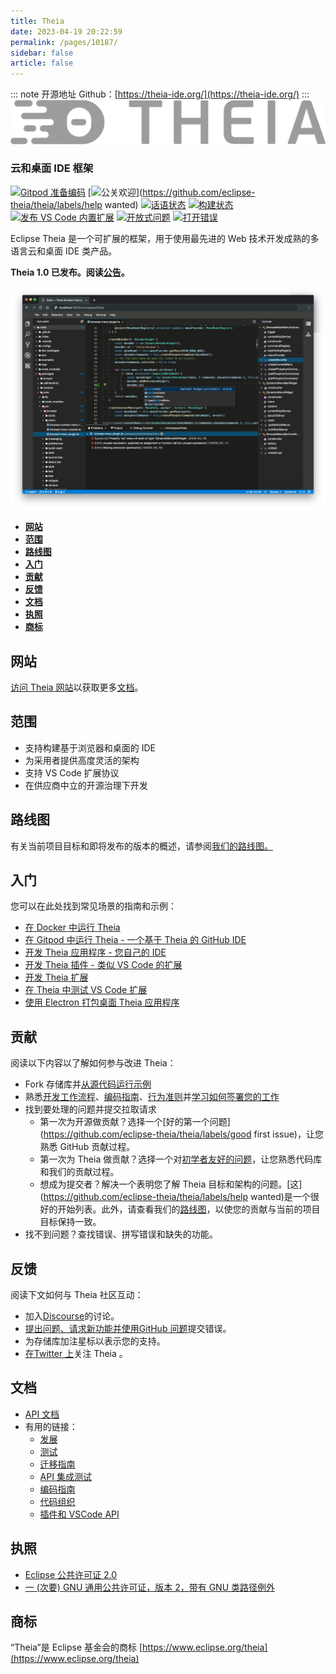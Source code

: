 ```yaml
---
title: Theia
date: 2023-04-19 20:22:59
permalink: /pages/10187/
sidebar: false
article: false
---
```

::: note 开源地址
Github：[https://theia-ide.org/](https://theia-ide.org/)
:::
[![忒伊亚标志](https://raw.githubusercontent.com/eclipse-theia/theia/master/logo/theia-logo-gray.svg?sanitize=true)](https://raw.githubusercontent.com/eclipse-theia/theia/master/logo/theia-logo-gray.svg?sanitize=true)

### 云和桌面 IDE 框架

[![Gitpod 准备编码](https://camo.githubusercontent.com/ab059fd13892f6ad2c0b59661ce3265669cac8204fafa8b379ec9c56f67c4391/68747470733a2f2f696d672e736869656c64732e696f2f62616467652f476974706f642d52656164792d2d746f2d2d436f64652d626c75653f6c6f676f3d676974706f64)](https://gitpod.io/#https://github.com/eclipse-theia/theia) [![公关欢迎](https://camo.githubusercontent.com/5500bf3ab9b22bde0a9c11855bd8554fea5bfe935273431f728d30a4d2ea1918/68747470733a2f2f696d672e736869656c64732e696f2f62616467652f5052732d77656c636f6d652d627269676874677265656e2e7376673f7374796c653d666c61742d637572766564)](https://github.com/eclipse-theia/theia/labels/help wanted) [![话语状态](https://camo.githubusercontent.com/41b7cfe575f26f876ce9d7c060420d0acc9160fe8936e2968599466a28c4d4e3/68747470733a2f2f696d672e736869656c64732e696f2f646973636f757273652f7374617475733f6c6162656c3d43686174267365727665723d6874747073253341253246253246636f6d6d756e6974792e74686569612d6964652e6f7267253246)](https://community.theia-ide.org/) [![构建状态](https://github.com/eclipse-theia/theia/workflows/Build/badge.svg?branch=master)](https://github.com/eclipse-theia/theia/actions?query=branch%3Amaster+event%3Apush+event%3Aschedule) [![发布 VS Code 内置扩展](https://github.com/eclipse-theia/vscode-builtin-extensions/actions/workflows/publish-vsx-latest.yml/badge.svg?branch=master)](https://github.com/eclipse-theia/vscode-builtin-extensions/actions/workflows/publish-vsx-latest.yml) [![开放式问题](https://camo.githubusercontent.com/5651031b5b374392c9c413029d094efc4cae270c9ad353a933f3ee6e15b6f86d/68747470733a2f2f696d672e736869656c64732e696f2f62616467652f4f70656e2d7175657374696f6e732d626c75652e7376673f7374796c653d666c61742d637572766564)](https://github.com/eclipse-theia/theia/labels/question) [![打开错误](https://camo.githubusercontent.com/308feefd470ecf1f4228251b669fdf5c7f3337050e5168024e7ca59433627940/68747470733a2f2f696d672e736869656c64732e696f2f62616467652f4f70656e2d627567732d7265642e7376673f7374796c653d666c61742d637572766564)](https://github.com/eclipse-theia/theia/labels/bug)

Eclipse Theia 是一个可扩展的框架，用于使用最先进的 Web 技术开发成熟的多语言云和桌面 IDE 类产品。

**Theia 1.0 已发布。阅读[公告](https://dev.to/svenefftinge/theia-1-0-finally-a-good-browser-ide-3ok0)。**

[![忒亚](https://raw.githubusercontent.com/eclipse-theia/theia/master/doc/images/theia-screenshot.png)](https://raw.githubusercontent.com/eclipse-theia/theia/master/doc/images/theia-screenshot.png)

- [**网站**](https://github.com/eclipse-theia/theia#website)
- [**范围**](https://github.com/eclipse-theia/theia#scope)
- [**路线图**](https://github.com/eclipse-theia/theia#roadmap)
- [**入门**](https://github.com/eclipse-theia/theia#getting-started)
- [**贡献**](https://github.com/eclipse-theia/theia#contributing)
- [**反馈**](https://github.com/eclipse-theia/theia#feedback)
- [**文档**](https://github.com/eclipse-theia/theia#documentation)
- [**执照**](https://github.com/eclipse-theia/theia#license)
- [**商标**](https://github.com/eclipse-theia/theia#trademark)

## 网站

[访问 Theia 网站](http://www.theia-ide.org/)以获取更多[文档](http://www.theia-ide.org/doc)。

## 范围

- 支持构建基于浏览器和桌面的 IDE
- 为采用者提供高度灵活的架构
- 支持 VS Code 扩展协议
- 在供应商中立的开源治理下开发

## 路线图

有关当前项目目标和即将发布的版本的概述，请参阅[我们的路线图。](https://github.com/eclipse-theia/theia/wiki/Eclipse-Theia-Roadmap)

## 入门

您可以在此处找到常见场景的指南和示例：

- [在 Docker 中运行 Theia](https://github.com/theia-ide/theia-apps#theia-docker)
- [在 Gitpod 中运行 Theia - 一个基于 Theia 的 GitHub IDE](https://github.com/eclipse-theia/theia/blob/master/doc/Developing.md#run-the-browser-example-with-gitpod)
- [开发 Theia 应用程序 - 您自己的 IDE](https://www.theia-ide.org/doc/Composing_Applications.html)
- [开发 Theia 插件 - 类似 VS Code 的扩展](https://www.theia-ide.org/doc/Authoring_Plugins.html)
- [开发 Theia 扩展](http://www.theia-ide.org/doc/Authoring_Extensions.html)
- [在 Theia 中测试 VS Code 扩展](https://github.com/eclipse-theia/theia/wiki/Testing-VS-Code-extensions)
- [使用 Electron 打包桌面 Theia 应用程序](https://github.com/theia-ide/yangster-electron)

## 贡献

阅读以下内容以了解如何参与改进 Theia：

- Fork 存储库并[从源代码运行示例](https://github.com/eclipse-theia/theia/blob/master/doc/Developing.md#quick-start)
- 熟悉[开发工作流程](https://github.com/eclipse-theia/theia/blob/master/doc/Developing.md)、[编码指南](https://github.com/eclipse-theia/theia/blob/master/doc/coding-guidelines.md)、[行为准则](https://github.com/eclipse-theia/theia/blob/master/CODE_OF_CONDUCT.md)并[学习如何签署您的工作](https://github.com/eclipse-theia/theia/blob/master/CONTRIBUTING.md#sign-your-work)
- 找到要处理的问题并提交拉取请求
  - 第一次为开源做贡献？选择一个[好的第一个问题](https://github.com/eclipse-theia/theia/labels/good first issue)，让您熟悉 GitHub 贡献过程。
  - 第一次为 Theia 做贡献？选择一个对[初学者友好的问题](https://github.com/eclipse-theia/theia/labels/beginners)，让您熟悉代码库和我们的贡献过程。
  - 想成为提交者？解决一个表明您了解 Theia 目标和架构的问题。[这](https://github.com/eclipse-theia/theia/labels/help wanted)是一个很好的开始列表。此外，请查看我们的[路线图](https://github.com/eclipse-theia/theia/wiki/Roadmap)，以使您的贡献与当前的项目目标保持一致。
- 找不到问题？查找错误、拼写错误和缺失的功能。

## 反馈

阅读下文如何与 Theia 社区互动：

- 加入[Discourse](https://community.theia-ide.org/)的讨论。
- [提出问题、请求新功能并使用GitHub 问题](https://github.com/eclipse-theia/theia/issues/new/choose)提交错误。
- 为存储库加注星标以表示您的支持。
- [在Twitter 上](https://twitter.com/theia_ide)关注 Theia 。

## 文档

- [API 文档](https://eclipse-theia.github.io/theia/docs/next/index.html)
- 有用的链接：
  - [发展](https://github.com/eclipse-theia/theia/blob/master/doc/Developing.md)
  - [测试](https://github.com/eclipse-theia/theia/blob/master/doc/Testing.md)
  - [迁移指南](https://github.com/eclipse-theia/theia/blob/master/doc/Migration.md)
  - [API 集成测试](https://github.com/eclipse-theia/theia/blob/master/doc/api-testing.md)
  - [编码指南](https://github.com/eclipse-theia/theia/blob/master/doc/coding-guidelines.md)
  - [代码组织](https://github.com/eclipse-theia/theia/blob/master/doc/code-organization.md)
  - [插件和 VSCode API](https://github.com/eclipse-theia/theia/blob/master/doc/Plugin-API.md)

## 执照

- [Eclipse 公共许可证 2.0](https://github.com/eclipse-theia/theia/blob/master/LICENSE)
- [一 (次要) GNU 通用公共许可证，版本 2，带有 GNU 类路径例外](https://github.com/eclipse-theia/theia/blob/master/LICENSE)

## 商标

“Theia”是 Eclipse 基金会的商标 [https://www.eclipse.org/theia](https://www.eclipse.org/theia)